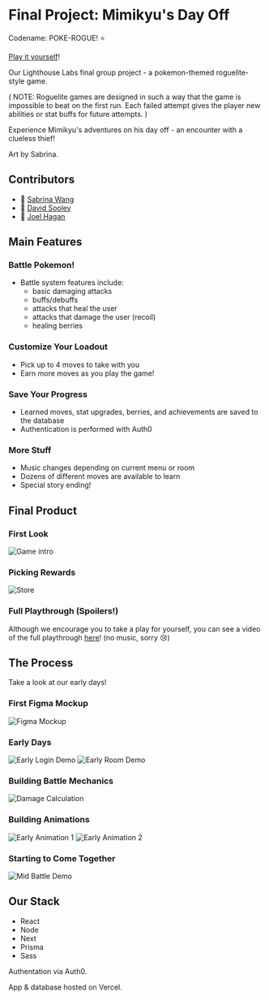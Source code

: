 # Final Project: Mimikyu's Day Off

Codename: POKE-ROGUE! ⭐️

[Play it yourself](https://mimikyus-day-off.vercel.app/)!

Our Lighthouse Labs final group project - a pokemon-themed roguelite-style game.

( NOTE: Roguelite games are designed in such a way that the game is impossible to beat on the first run. Each failed attempt gives the player new abilities or stat buffs for future attempts. )

Experience Mimikyu's adventures on his day off - an encounter with a clueless thief!

Art by Sabrina.

## Contributors

- 🌸 [Sabrina Wang](https://github.com/penguinboots)
- 🗿 [David Sooley](https://github.com/DASitby)
- 👻 [Joel Hagan](https://github.com/Jagan-creator)

## Main Features

### Battle Pokemon!
- Battle system features include: 
    - basic damaging attacks
    - buffs/debuffs
    - attacks that heal the user
    - attacks that damage the user (recoil)
    - healing berries

### Customize Your Loadout
- Pick up to 4 moves to take with you
- Earn more moves as you play the game!

### Save Your Progress
- Learned moves, stat upgrades, berries, and achievements are saved to the database
- Authentication is performed with Auth0

### More Stuff
- Music changes depending on current menu or room
- Dozens of different moves are available to learn
- Special story ending!

## Final Product

### First Look
![Game intro](docs/new_account_play.gif)

### Picking Rewards
![Store](docs/new_account_store.gif)

### Full Playthrough (Spoilers!)

Although we encourage you to take a play for yourself, you can see a video of the full playthrough [here](https://www.youtube.com/watch?v=5-yLM4PeajA)! (no music, sorry 😢)

## The Process

Take a look at our early days!

### First Figma Mockup
![Figma Mockup](docs/first_mockup.png)

### Early Days
![Early Login Demo](docs/demo_1.gif)
![Early Room Demo](docs/demo_2.gif)

### Building Battle Mechanics
![Damage Calculation](docs/battle_1.gif)

### Building Animations
![Early Animation 1](docs/battle_2.gif)
![Early Animation 2](docs/battle_3.gif)

### Starting to Come Together
![Mid Battle Demo](docs/demo_3.gif)

## Our Stack

- React
- Node
- Next
- Prisma
- Sass

Authentation via Auth0.

App & database hosted on Vercel.
